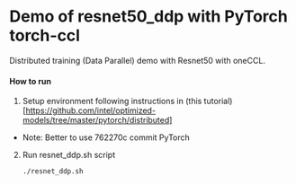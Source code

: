 # Demo of resnet50_ddp with PyTorch torch-ccl

Distributed training (Data Parallel) demo with Resnet50 with oneCCL.

#### How to run
1. Setup environment following instructions in (this tutorial)[https://github.com/intel/optimized-models/tree/master/pytorch/distributed]
  * Note: Better to use 762270c commit PyTorch
2. Run resnet_ddp.sh script
    ```bash
    ./resnet_ddp.sh
    ```
